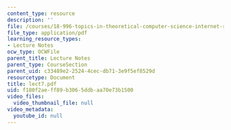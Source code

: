 ```yaml
---
content_type: resource
description: ''
file: /courses/18-996-topics-in-theoretical-computer-science-internet-research-problems-spring-2002/f180f2aeff89b3065ddbaa70e73b1500_lect7.pdf
file_type: application/pdf
learning_resource_types:
- Lecture Notes
ocw_type: OCWFile
parent_title: Lecture Notes
parent_type: CourseSection
parent_uid: c33489e2-2524-4cec-db71-3e9f5ef8529d
resourcetype: Document
title: lect7.pdf
uid: f180f2ae-ff89-b306-5ddb-aa70e73b1500
video_files:
  video_thumbnail_file: null
video_metadata:
  youtube_id: null
---
```

